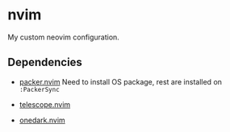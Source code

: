 # nvim
My custom neovim configuration.

## Dependencies

- [packer.nvim](https://github.com/wbthomason/packer.nvim/blob/master/README.md) Need to install OS package, rest are installed on `:PackerSync`

- [telescope.nvim](https://github.com/nvim-telescope/telescope.nvim)

- [onedark.nvim](https://github.com/navarasu/onedark.nvim)
